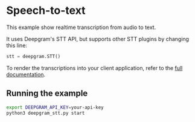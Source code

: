 # Speech-to-text

This example show realtime transcription from audio to text.

It uses Deepgram's STT API, but supports other STT plugins by changing this line:

```python
stt = deepgram.STT()
```

To render the transcriptions into your client application, refer to the [full documentation](https://docs.livekit.io/agents/voice-agent/transcriptions/).

## Running the example

```bash
export DEEPGRAM_API_KEY=your-api-key
python3 deepgram_stt.py start
```
